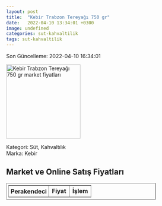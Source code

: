 ```yaml
---
layout: post
title:  "Kebir Trabzon Tereyağı 750 gr"
date:   2022-04-10 13:34:01 +0300
image: undefined
categories: sut-kahvaltilik
tags: sut-kahvaltilik
---
```


Son Güncelleme: 2022-04-10 16:34:01

<img src="undefined" width="200" alt="Kebir Trabzon Tereyağı 750 gr market fiyatları" />

Kategori: Süt, Kahvaltılık
<br />
Marka: Kebir

<h2>Market ve Online Satış Fiyatları</h2>

<table border="1" style="padding: 5px;width:80%;">
  <tr>
    <td style="padding: 5px;"><strong>Perakendeci</strong></td>
    <td><strong>Fiyat</strong></td>
    <td><strong>İşlem</strong></td>
  </tr>
  
</table>
